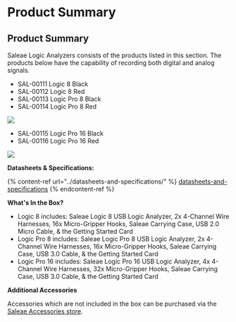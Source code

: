 # Product Summary

## Product Summary

Saleae Logic Analyzers consists of the products listed in this section. The products below have the capability of recording both digital and analog signals.

* SAL-00111 Logic 8 Black
* SAL-00112 Logic 8 Red
* SAL-00113 Logic Pro 8 Black
* SAL-00114 Logic Pro 8 Red

![](https://trello-attachments.s3.amazonaws.com/5adfc3ad102e6f57c8df3623/5ae115dc19d711975c60a0fb/f69a18291ecdb54562eb33d6e306c07d/lp8s.png)

* SAL-00115 Logic Pro 16 Black
* SAL-00116 Logic Pro 16 Red

![](https://trello-attachments.s3.amazonaws.com/5adfc3ad102e6f57c8df3623/5ae115dc19d711975c60a0fb/6abe015015b908043d8ea8065d250795/lp16s.png)

**Datasheets & Specifications:**

{% content-ref url="../datasheets-and-specifications/" %}
[datasheets-and-specifications](../datasheets-and-specifications/)
{% endcontent-ref %}

**What's In the Box?**

* Logic 8 includes: Saleae Logic 8 USB Logic Analyzer, 2x 4-Channel Wire Harnesses, 16x Micro-Gripper Hooks, Saleae Carrying Case, USB 2.0 Micro Cable, & the Getting Started Card
* Logic Pro 8 includes: Saleae Logic Pro 8 USB Logic Analyzer, 2x 4-Channel Wire Harnesses, 16x Micro-Gripper Hooks, Saleae Carrying Case, USB 3.0 Cable, & the Getting Started Card
* Logic Pro 16 includes: Saleae Logic Pro 16 USB Logic Analyzer, 4x 4-Channel Wire Harnesses, 32x Micro-Gripper Hooks, Saleae Carrying Case, USB 3.0 Cable, & the Getting Started Card

**Additional Accessories**

Accessories which are not included in the box can be purchased via the [Saleae Accessories store](https://www.saleae.com/accessories).
